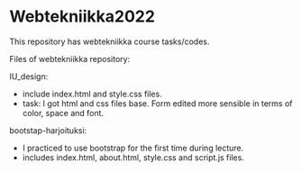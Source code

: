 # Webtekniikka2022
This repository has webtekniikka course tasks/codes.

Files of webtekniikka repository:

IU_design:
  - include index.html and style.css files.
  - task: I got html and css files base. Form edited more sensible in terms of color, space and font.


bootstap-harjoituksi:
  - I practiced to use bootstrap for the first time during lecture.
  - includes index.html, about.html, style.css and script.js files.
